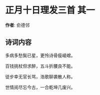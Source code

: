 # 正月十日理发三首  其一

**作者**: 俞德邻

## 诗词内容

多病多愁鬓已星，更怜诗骨瘦崚嶒。

百钱挑杖但求醉，五斗折腰良不能。

徒步幸无官长骂，浩歌聊袭散人称。

世情阅尽忘今古，一合乾坤几废兴。


